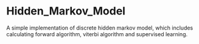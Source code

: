 # Hidden_Markov_Model

A simple implementation of discrete hidden markov model, which includes calculating forward algorithm, viterbi algorithm and supervised learning.
